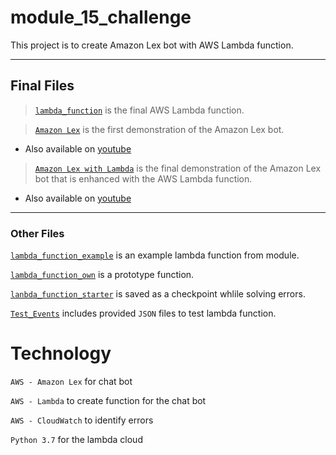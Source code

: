 # module_15_challenge

This project is to create Amazon Lex bot with AWS Lambda function.

---

## Final Files

>[`lambda_function`](/Lambda/lambda_function.py) is the final AWS Lambda function.

>[`Amazon Lex`](/videos/Amazon_Lex.mp4) is the first demonstration of the Amazon Lex bot.
- Also available on [youtube](https://youtu.be/-TFCPazHs18)

>[`Amazon Lex with Lambda`](/videos/Amazon_Lex_with_Lambda.mp4) is the final demonstration of the Amazon Lex bot that is enhanced with the AWS Lambda function.
- Also available on [youtube](https://youtu.be/0jNxq5i2_x4)

---
### Other Files

[`lambda_function_example`](/Lambda/lambda_function_example.py) is an example lambda function from module.

[`lambda_function_own`](/Lambda/lambda_function_own.py) is a prototype function.

[`lanbda_function_starter`](/Lambda/lambda_function_starter.py) is saved as a checkpoint whlile solving errors.

[`Test_Events`](/Test_Events/) includes provided `JSON` files to test lambda function.

# Technology

`AWS - Amazon Lex` for chat bot

`AWS - Lambda` to create function for the chat bot

`AWS - CloudWatch` to identify errors

`Python 3.7` for the lambda cloud